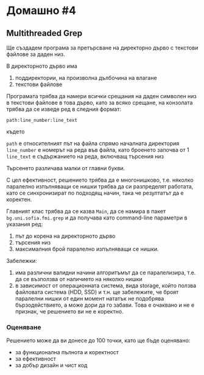 # Домашно #4

## Multithreaded Grep

Ще създадем програма за претърсване на директорно дърво с текстови файлове за даден низ.

В директорното дърво има

1. поддиректории, на произволна дълбочина на влагане
2. текстови файлове

Програмата трябва да намери всички срещания на даден символен низ в текстови файлове в това дърво, като за всяко срещане, на конзолата трябва да се изведе ред в следния формат:

```
path:line_number:line_text
```

където 

 `path` е относителният път на файла спрямо началната директория
 `line_number` е номерът на реда във файла, като броенето започва от 1
 `line_text` е съдържанието на реда, включващ търсения низ

Търсенето различава малки от главни букви.

С цел ефективност, решението трябва да е многонишково, т.е. няколко паралелно изпълняващи се нишки трябва да си разпределят работата, като се синхронизират по подходящ начин, така че резултатът да е коректен.

Главният клас трябва да се казва `Main`, да се намира в пакет `bg.uni.sofia.fmi.grep` и да получава като command-line параметри в указания ред:

1. път до корена на директорното дърво
2. търсения низ
3. максималния брой паралелно изпълняващи се нишки.

Забележки:

1. има различни валидни начини алгоритъмът да се паралелизира, т.е. да се възползва от наличието на няколко нишки
2. в зависимост от операционната система, вида storage, който ползва файловата система (HDD, SSD) и т.н. ще забележите, че броят паралелни нишки от един момент нататък не подобрява бързодействието, а може дори да го забави. Това е очаквано и не е признак, че решението ви не е коректно.

### Оценяване

Решението може да ви донесе до 100 точки, като ще бъде оценявано:

* за функционална пълнота и коректност
* за ефективност
* за добър дизайн и чист код
